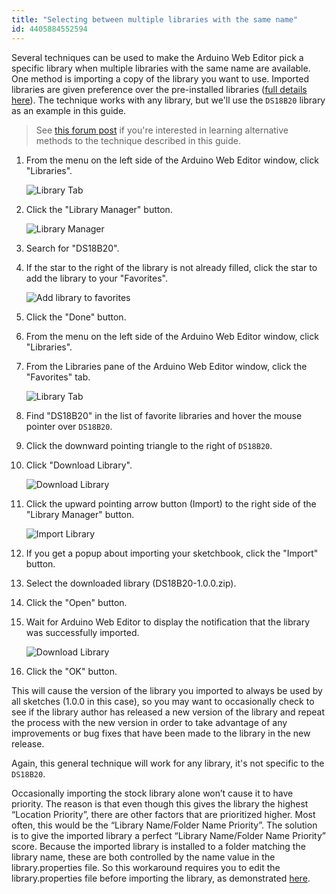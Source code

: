 ```yaml
---
title: "Selecting between multiple libraries with the same name"
id: 4405884552594
---
```


Several techniques can be used to make the Arduino Web Editor pick a specific library when multiple libraries with the same name are available. One method is importing a copy of the library you want to use. Imported libraries are given preference over the pre-installed libraries ([full details here](https://arduino.github.io/arduino-cli/latest/sketch-build-process/#location-priorities-in-arduino-web-editor)). The technique works with any library, but we'll use the `DS18B20` library as an example in this guide.

> See [this forum post](https://forum.arduino.cc/index.php?topic=684441.msg4605368#msg4605368) if you're interested in learning alternative methods to the technique described in this guide.

1. From the menu on the left side of the Arduino Web Editor window, click "Libraries".

   ![Library Tab](img/Library_Tab.png)

2. Click the "Library Manager" button.

   ![Library Manager](img/Library_Manager_Button.png)

3. Search for "DS18B20".

4. If the star to the right of the library is not already filled, click the star to add the library to your "Favorites".

   ![Add library to favorites](img/Favorite_Library.png)

5. Click the "Done" button.

6. From the menu on the left side of the Arduino Web Editor window, click "Libraries".

7. From the Libraries pane of the Arduino Web Editor window, click the "Favorites" tab.

   ![Library Tab](img/Library_Tab.png)

8. Find "DS18B20" in the list of favorite libraries and hover the mouse pointer over `DS18B20`.

9. Click the downward pointing triangle to the right of `DS18B20`.

10. Click "Download Library".

    ![Download Library](img/Download_Library.png)

11. Click the upward pointing arrow button (Import) to the right side of the "Library Manager" button.

    ![Import Library](img/Import_Library.png)

12. If you get a popup about importing your sketchbook, click the "Import" button.

13. Select the downloaded library (DS18B20-1.0.0.zip).

14. Click the "Open" button.

15. Wait for Arduino Web Editor to display the notification that the library was successfully imported.

    ![Download Library](img/Import_Successful.png)

16. Click the "OK" button.

This will cause the version of the library you imported to always be used by all sketches (1.0.0 in this case), so you may want to occasionally check to see if the library author has released a new version of the library and repeat the process with the new version in order to take advantage of any improvements or bug fixes that have been made to the library in the new release.

Again, this general technique will work for any library, it's not specific to the `DS18B20`.

Occasionally importing the stock library alone won’t cause it to have priority. The reason is that even though this gives the library the highest “Location Priority”, there are other factors that are prioritized higher. Most often, this would be the “Library Name/Folder Name Priority”. The solution is to give the imported library a perfect “Library Name/Folder Name Priority” score. Because the imported library is installed to a folder matching the library name, these are both controlled by the name value in the library.properties file. So this workaround requires you to edit the library.properties file before importing the library, as demonstrated [here](https://forum.arduino.cc/t/arduino-cloud-and-grove-ultrasonic-ranger-library/875053/6?u=pert).
